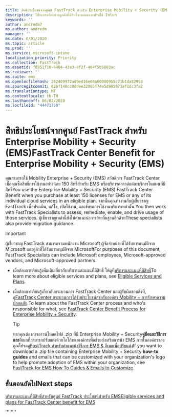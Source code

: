 ```yaml
---
title: สิทธิประโยชน์จากศูนย์ FastTrack สำหรับ Enterprise Mobility + Security (EMS)
description: โปรแกรมที่จะช่วยลูกค้าที่มีสิทธิ์วางแผนและปรับใช้ Intun
keywords: ''
author: andredm7
ms.author: andredm
manager: ''
ms.date: 6/01/2020
ms.topic: article
ms.prod: ''
ms.service: microsoft-intune
localization_priority: Priority
ms.collection: FastTrack
ms.assetid: fd951f10-6404-43a3-8f2f-464f5b5003ac
ms.reviewer: ''
ms.suite: ems
ms.openlocfilehash: 252409972ad9ed16e68a60080955c71b1da82996
ms.sourcegitcommit: 826f140cc0ddee32005f74e5d995073af1dc3fa2
ms.translationtype: MT
ms.contentlocale: th-TH
ms.lasthandoff: 06/02/2020
ms.locfileid: "44471750"
---
```

# <a name="fasttrack-center-benefit-for-enterprise-mobility--security-ems"></a><span data-ttu-id="b5125-103">สิทธิประโยชน์จากศูนย์ FastTrack สำหรับ Enterprise Mobility + Security (EMS)</span><span class="sxs-lookup"><span data-stu-id="b5125-103">FastTrack Center Benefit for Enterprise Mobility + Security (EMS)</span></span>

<span data-ttu-id="b5125-104">คุณสามารถใช้ Mobility Enterprise + Security (EMS) สวัสดิการ FastTrack Center เมื่อคุณซื้อสิทธิ์การใช้งานอย่างน้อย 150 สิทธิ์สําหรับ EMS หรือบริการคลาวด์แต่ละบริการในแผนที่มีสิทธิ์</span><span class="sxs-lookup"><span data-stu-id="b5125-104">You use the Enterprise Mobility + Security (EMS) FastTrack Center Benefit when you purchase at least 150 licenses for EMS or any of its individual cloud services in an eligible plan.</span></span> <span data-ttu-id="b5125-105">จากนั้นคุณทํางานกับผู้เชี่ยวชาญ FastTrack เพื่อประเมิน, แก้ไข, เปิดใช้งาน, และขับรถการใช้งานบริการเหล่านั้น.</span><span class="sxs-lookup"><span data-stu-id="b5125-105">You then work with FastTrack Specialists to assess, remediate, enable, and drive usage of those services.</span></span> <span data-ttu-id="b5125-106">ผู้เชี่ยวชาญเหล่านี้ยังให้คําแนะนําการย้ายถิ่นฐานอีกด้วย</span><span class="sxs-lookup"><span data-stu-id="b5125-106">These specialists also provide migration guidance.</span></span> 

> [!IMPORTANT]
> <span data-ttu-id="b5125-107">ผู้เชี่ยวชาญ FastTrack สามารถรวมพนักงาน Microsoft ผู้จัดจําหน่ายที่ได้รับการอนุมัติจาก Microsoft และคู่ค้าที่ได้รับการอนุมัติจาก Microsoft</span><span class="sxs-lookup"><span data-stu-id="b5125-107">For purposes of this document, FastTrack Specialists can include Microsoft employees, Microsoft-approved vendors, and Microsoft-approved partners.</span></span>

- <span data-ttu-id="b5125-108">เมื่อต้องการเรียนรู้เพิ่มเติมเกี่ยวกับบริการและแผนที่มีสิทธิ์ ให้ดูที่[บริการและแผนที่มีสิทธิ์](M365-eligible-services-and-plans.md)</span><span class="sxs-lookup"><span data-stu-id="b5125-108">To learn more about eligible services and plans, see [Eligible Services and Plans](M365-eligible-services-and-plans.md).</span></span>

- <span data-ttu-id="b5125-109">เมื่อต้องการเรียนรู้เกี่ยวกับกระบวนการ FastTrack Center และผู้รับผิดชอบสิ่งที่, ดู[FastTrack Center กระบวนการได้รับประโยชน์สําหรับองค์กร Mobility + การรักษาความปลอดภัย](EMS-fasttrack-process.md).</span><span class="sxs-lookup"><span data-stu-id="b5125-109">To learn about the FastTrack Center process and who's responsible for what, see [FastTrack Center Benefit Process for Enterprise Mobility + Security](EMS-fasttrack-process.md).</span></span>

    > [!TIP]
    > <span data-ttu-id="b5125-110">หากคุณต้องการดาวน์โหลดไฟล์ .zip ที่มี Enterprise Mobility + Security**คู่มือและวิธีการและ**อีเมลที่สามารถปรับแต่งด้วยโลโก้ขององค์กรเพื่อช่วยส่งเสริมการนํา EMS ภายในองค์กรของคุณโปรดดู[FastTrack สําหรับคําแนะนําวิธีการ EMS & อีเมลเพื่อปรับแต่ง](https://gallery.technet.microsoft.com/FastTrack-for-EMS-How-To-f170da4c)</span><span class="sxs-lookup"><span data-stu-id="b5125-110">If you want to download a .zip file containing Enterprise Mobility + Security **how-to guides** and emails that can be customized with your organization's logo to help promote adoption of EMS within your organization, see [FastTrack for EMS How To Guides & Emails to Customize](https://gallery.technet.microsoft.com/FastTrack-for-EMS-How-To-f170da4c).</span></span>

## <a name="next-steps"></a><span data-ttu-id="b5125-111">ขั้นตอนถัดไป</span><span class="sxs-lookup"><span data-stu-id="b5125-111">Next steps</span></span>

[<span data-ttu-id="b5125-112">บริการและแผนที่มีสิทธิ์สําหรับศูนย์ FastTrack ประโยชน์สําหรับ EMS</span><span class="sxs-lookup"><span data-stu-id="b5125-112">Eligible services and plans for FastTrack Center benefit for EMS</span></span>](M365-eligible-services-and-plans.md)

<span data-ttu-id="b5125-113">''''</span><span class="sxs-lookup"><span data-stu-id="b5125-113">''''</span></span>